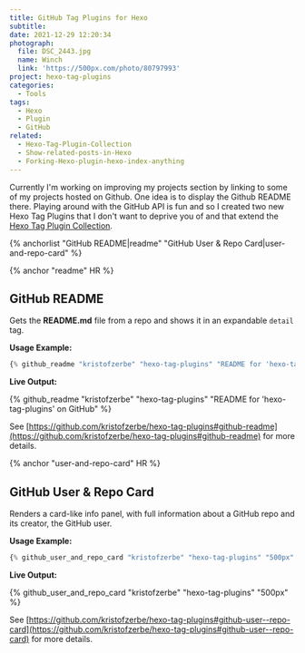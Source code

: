 ```yaml
---
title: GitHub Tag Plugins for Hexo
subtitle:
date: 2021-12-29 12:20:34
photograph:
  file: DSC_2443.jpg
  name: Winch
  link: 'https://500px.com/photo/80797993'
project: hexo-tag-plugins
categories:
  - Tools
tags:
  - Hexo
  - Plugin
  - GitHub
related:
  - Hexo-Tag-Plugin-Collection
  - Show-related-posts-in-Hexo
  - Forking-Hexo-plugin-hexo-index-anything
---
```


Currently I'm working on improving my projects section by linking to some of my projects hosted on Github. One idea is to display the Github README there. Playing around with the GitHub API is fun and so I created two new Hexo Tag Plugins that I don't want to deprive you of and that extend the [Hexo Tag Plugin Collection](https://github.com/kristofzerbe/hexo-tag-plugins).

{% anchorlist
  "GitHub README|readme"
  "GitHub User & Repo Card|user-and-repo-card"
%}

<!-- more -->

{% anchor "readme" HR  %}

## GitHub README

Gets the **README.md** file from a repo and shows it in an expandable ``detail`` tag.

**Usage Example:**

```js
{% github_readme "kristofzerbe" "hexo-tag-plugins" "README for 'hexo-tag-plugins' on GitHub" %}
```

**Live Output:**

{% github_readme "kristofzerbe" "hexo-tag-plugins" "README for 'hexo-tag-plugins' on GitHub" %}

See [https://github.com/kristofzerbe/hexo-tag-plugins#github-readme](https://github.com/kristofzerbe/hexo-tag-plugins#github-readme) for more details.

{% anchor "user-and-repo-card" HR  %}

## GitHub User & Repo Card

Renders a card-like info panel, with full information about a GitHub repo and its creator, the GitHub user.

**Usage Example:**

```js
{% github_user_and_repo_card "kristofzerbe" "hexo-tag-plugins" "500px" %}
```

**Live Output:**

{% github_user_and_repo_card "kristofzerbe" "hexo-tag-plugins" "500px" %}

See [https://github.com/kristofzerbe/hexo-tag-plugins#github-user--repo-card](https://github.com/kristofzerbe/hexo-tag-plugins#github-user--repo-card) for more details.
